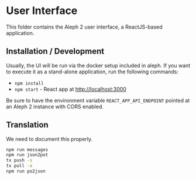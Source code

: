 # User Interface

This folder contains the Aleph 2 user interface, a ReactJS-based application. 

## Installation / Development

Usually, the UI will be run via the docker setup included in aleph. If you
want to execute it as a stand-alone application, run the following commands:

* `npm install`
* `npm start` - React app at [http://localhost:3000](http://localhost:3000)

Be sure to have the environment variable ``REACT_APP_API_ENDPOINT`` pointed
at an Aleph 2 instance with CORS enabled.

## Translation

We need to document this properly. 

```bash
npm run messages
npm run json2pot
tx push -s
tx pull -a
npm run po2json
```

